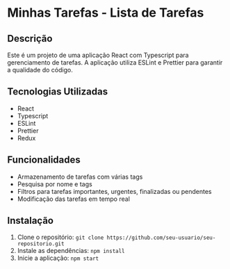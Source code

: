 # Minhas Tarefas - Lista de Tarefas

## Descrição

Este é um projeto de uma aplicação React com Typescript para gerenciamento de tarefas. A aplicação utiliza ESLint e Prettier para garantir a qualidade do código.

## Tecnologias Utilizadas

- React
- Typescript
- ESLint
- Prettier
- Redux

## Funcionalidades

- Armazenamento de tarefas com várias tags
- Pesquisa por nome e tags
- Filtros para tarefas importantes, urgentes, finalizadas ou pendentes
- Modificação das tarefas em tempo real

## Instalação

1. Clone o repositório: `git clone https://github.com/seu-usuario/seu-repositorio.git`
2. Instale as dependências: `npm install`
3. Inicie a aplicação: `npm start`
